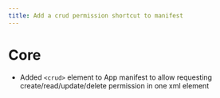 ```yaml
---
title: Add a crud permission shortcut to manifest
---
```


# Core

* Added `<crud>` element to App manifest to allow requesting create/read/update/delete permission in one xml element
